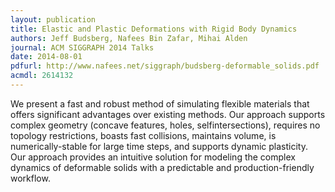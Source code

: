 ```yaml
---
layout: publication
title: Elastic and Plastic Deformations with Rigid Body Dynamics
authors: Jeff Budsberg, Nafees Bin Zafar, Mihai Alden
journal: ACM SIGGRAPH 2014 Talks
date: 2014-08-01
pdfurl: http://www.nafees.net/siggraph/budsberg-deformable_solids.pdf
acmdl: 2614132
---
```

We present a fast and robust method of simulating flexible materials that offers
significant advantages over existing methods. Our approach supports complex
geometry (concave features, holes, selfintersections), requires no topology
restrictions, boasts fast collisions, maintains volume, is numerically-stable
for large time steps, and supports dynamic plasticity. Our approach provides an
intuitive solution for modeling the complex dynamics of deformable solids with a
predictable and production-friendly workflow.
